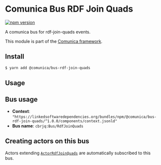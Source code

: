 # Comunica Bus RDF Join Quads

[![npm version](https://badge.fury.io/js/%40comunica%2Fbus-rdf-join-quads.svg)](https://www.npmjs.com/package/@comunica/bus-rdf-join-quads)

A comunica bus for rdf-join-quads events.

This module is part of the [Comunica framework](https://github.com/comunica/comunica).

## Install

```bash
$ yarn add @comunica/bus-rdf-join-quads
```

## Usage

## Bus usage

* **Context**: `"https://linkedsoftwaredependencies.org/bundles/npm/@comunica/bus-rdf-join-quads/^1.0.0/components/context.jsonld"`
* **Bus name**: `cbrjq:Bus/RdfJoinQuads`

## Creating actors on this bus

Actors extending [`ActorRdfJoinQuads`](TODO:jsdoc_url) are automatically subscribed to this bus.
